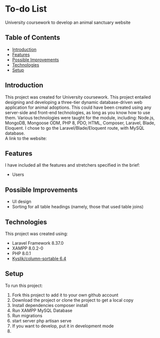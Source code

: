 # To-do List
University coursework to develop an animal sanctuary website

## Table of Contents
* [Introduction](#introduction)
* [Features](#features)
* [Possible Improvements](#possible-improvements)
* [Technologies](#technologies)
* [Setup](#setup)

## Introduction
This project was created for University coursework. This project entailed designing and developing a three-tier dynamic database-driven web application for animal adoptions. This could have been created using any server-side and front-end technologies, as long as you know how to use them. Various technologies were taught for the module, including: Node.js, MongoDB, Mongoose ODM, PHP 8, PDO, HTML, Composer, Laravel, Blade, Eloquent. I chose to go the Laravel/Blade/Eloquent route, with MySQL database.  
A link to the website:

## Features
I have included all the features and stretchers specified in the brief:
* Users

## Possible Improvements
* UI design
* Sorting for all table headings (namely, those that used table joins)

## Technologies
This project was created using:
* Laravel Framework 8.37.0
* XAMPP 8.0.2-0
* PHP 8.0.1
* [Kyslik/column-sortable 6.4](https://github.com/Kyslik/column-sortable)

## Setup
To run this project:
1. Fork this project to add it to your own github account
2. Download the project or clone the project to get a local copy
3. Install dependencies composer install
4. Run XAMPP MySQL Database
5. Run migrations 
6. start server php artisan serve
7. If you want to develop, put it in development mode
8. 
